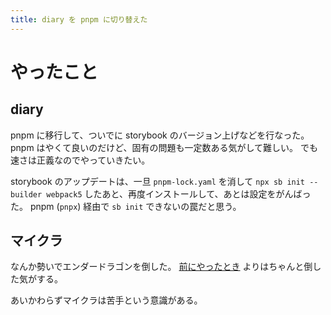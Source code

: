 ```yaml
---
title: diary を pnpm に切り替えた
---
```


# やったこと

## diary

pnpm に移行して、ついでに storybook のバージョン上げなどを行なった。
pnpm はやくて良いのだけど、固有の問題も一定数ある気がして難しい。
でも速さは正義なのでやっていきたい。

storybook のアップデートは、一旦 `pnpm-lock.yaml` を消して `npx sb init --builder webpack5` したあと、再度インストールして、あとは設定をがんばった。
pnpm (`pnpx`) 経由で `sb init` できないの罠だと思う。

## マイクラ

なんか勢いでエンダードラゴンを倒した。
[前にやったとき](https://diary.quine.codes/post/2018-05-04-diary/) よりはちゃんと倒した気がする。

あいかわらずマイクラは苦手という意識がある。
